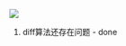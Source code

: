 ![](https://raw.githubusercontent.com/zjhch123/MyDailyLeetCode/master/doc/demo.png)

1. diff算法还存在问题 - done